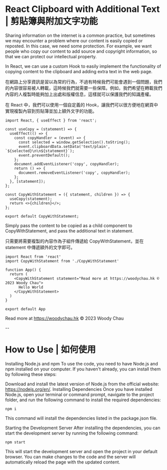 # React Clipboard with Additional Text | 剪貼簿與附加文字功能

Sharing information on the internet is a common practice, but sometimes we may encounter a problem where our content is easily copied or reposted. In this case, we need some protection. For example, we want people who copy our content to add source and copyright information, so that we can protect our intellectual property.

In React, we can use a custom Hook to easily implement the functionality of copying content to the clipboard and adding extra text in the web page.

在網路上分享資訊是習以為常的行為，不過有時候我們可能會遇到一個問題，我們的內容很容易被人轉載，這時候我們就需要一些保障。例如，我們希望在轉載我們內容的人複製時能夠加上出處和版權信息，這樣就可以保護我們的知識產權。

在 React 中，我們可以使用一個自定義的 Hook，讓我們可以很方便地在網頁中實現複製內容到剪貼簿並加上額外文字的功能。

```
import React, { useEffect } from 'react';

const useCopy = (statement) => {
  useEffect(() => {
    const copyHandler = (event) => {
      const selected = window.getSelection().toString();
      event.clipboardData.setData('text/plain', `${selected}\n\n${statement}`);
      event.preventDefault();
    };
    document.addEventListener('copy', copyHandler);
    return () => {
      document.removeEventListener('copy', copyHandler);
    };
  }, [statement]);
};

const CopyWithStatement = ({ statement, children }) => {
  useCopy(statement);
  return <>{children}</>;
};

export default CopyWithStatement;
```
Simply pass the content to be copied as a child component to CopyWithStatement, and pass the additional text in statement.

只需要將需要複製的內容作為子組件傳遞給 CopyWithStatement，並在 statement 中傳遞額外的文字即可。


```
import React from 'react'
import CopyWithStatement from './CopyWithStatement'

function App() {
  return (
    <CopyWithStatement statement="Read more at https://woodychau.hk © 2023 Woody Chau">
      Hello World
    </CopyWithStatement>
  )
}

export default App
```

Read more at https://woodychau.hk © 2023 Woody Chau



--

# How to Use | 如何使用

Installing Node.js and npm
To use the code, you need to have Node.js and npm installed on your computer. If you haven't already, you can install them by following these steps:

Download and install the latest version of Node.js from the official website: https://nodejs.org/en/.
Installing Dependencies
Once you have installed Node.js, open your terminal or command prompt, navigate to the project folder, and run the following command to install the required dependencies:

```
npm i
```

This command will install the dependencies listed in the package.json file.

Starting the Development Server
After installing the dependencies, you can start the development server by running the following command:

```
npm start
```

This will start the development server and open the project in your default browser. You can make changes to the code and the server will automatically reload the page with the updated content.
